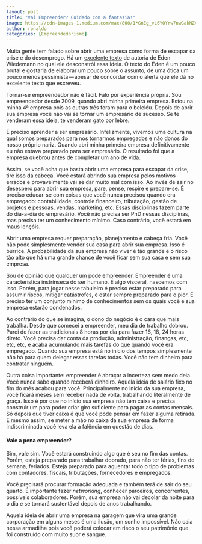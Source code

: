 ```yaml
---
layout: post
title: "Vai Empreender? Cuidado com a fantasia!"
image: https://cdn-images-1.medium.com/max/800/1*GnEg_vL6YOYrw7nwGakNZA.jpeg
author: ronaldo
categories: [Empreendedorismo]
---
```


Muita gente tem falado sobre abrir uma empresa como forma de escapar
da crise e do desemprego. Há um [excelente
texto](https://medium.com/trend-r/ei-não-morra-de-fome-abra-sua-empresa-otário-34174be8c984#.qlr0ksz8r)
de autoria de Eden Wiedemann no qual ele desconstrói essa ideia. O
texto do Eden é um pouco brutal e gostaria de elaborar um pouco sobre
o assunto, de uma ótica um pouco menos pessimista — apesar de
concordar com o alerta que ele dá no excelente texto que escreveu.

Tornar-se empreendedor não é fácil. Falo por experiência própria. Sou
empreendedor desde 2009, quando abri minha primeira empresa. Estou na
minha 4ª empresa pois as outras três foram para o beleléu. Depois de
abrir sua empresa você não vai se tornar um empresário de sucesso. Se te
venderam essa ideia, te venderam gato por lebre.

É preciso aprender a ser empresário. Infelizmente, vivemos uma cultura
na qual somos preparados para nos tornarmos empregados e não donos do
nosso próprio nariz. Quando abri minha primeira empresa
definitivamente eu não estava preparado para ser empresário. O
resultado foi que a empresa quebrou antes de completar um ano de vida.

Assim, se você acha que basta abrir uma empresa para escapar da crise,
tire isso da cabeça. Você estará abrindo sua empresa pelos motivos
errados e provavelmente vai se dar muito mal com isso. Ao invés de sair
no desespero para abrir sua empresa, pare, pense, respire e prepare-se.
É preciso educar-se com coisas que você nunca precisou quando era
empregado: contabilidade, controle financeiro, tributação, gestão de
projetos e pessoas, vendas, marketing, etc. Essas disciplinas fazem
parte do dia-a-dia do empresário. Você não precisa ser PhD nessas
disciplinas, mas precisa ter um conhecimento mínimo. Caso contrário,
você estará em maus lençóis.

Abrir uma empresa requer preparação, planejamento e cabeça fria. Você
não pode simplesmente vender sua casa para abrir sua empresa. Isso é
burrice. A probabilidade da sua empresa não viver é tão grande e o risco
tão alto que há uma grande chance de você ficar sem sua casa e sem sua
empresa.

Sou de opinião que qualquer um pode empreender. Empreender é uma
característica instrínseca do ser humano. É algo visceral, nascemos com
isso. Porém, para jogar nesse tabuleiro é preciso estar preparado para
assumir riscos, mitigar catástrofes, e estar sempre preparado para o
pior. É preciso ter um conjunto mínimo de conhecimentos sem os quais
você e sua empresa estarão condenados.

Ao contrário do que se imagina, o dono do negócio é o cara que mais
trabalha. Desde que comecei a empreender, meu dia de trabalho dobrou.
Parei de fazer as tradicionais 8 horas por dia para fazer 16, 18, 24
horas direto. Você precisa dar conta da produção, administração,
finanças, etc, etc, etc, e acaba acumulando mais tarefas do que quando
você era empregado. Quando sua empresa está no início dos tempos
simplesmente não há para quem delegar essas tarefas todas. Você não tem
dinheiro para contratar ninguém.

Outra coisa importante: empreender é abraçar a incerteza sem medo dela.
Você nunca sabe quando receberá dinheiro. Aquela ideia de salário fixo
no fim do mês acabou para você. Principalmente no início da sua empresa,
você ficará meses sem receber nada de volta, trabalhando literalmente de
graça. Isso é por que no início sua empresa não tem caixa e precisa
construir um para poder criar giro suficiente para pagar as contas
mensais. Só depois que tiver caixa é que você pode pensar em fazer
alguma retirada. E mesmo assim, se meter a mão no caixa da sua empresa
de forma indiscriminada você leva ela à falência em questão de dias.

#### Vale a pena empreender?

Sim, vale sim. Você estará construindo algo que é seu no fim das contas.
Porém, esteja preparado para trabalhar dobrado, para não ter férias,
fins de semana, feriados. Esteja preparado para aguentar todo o tipo de
problemas com contadores, fiscais, tributações, fornecedores e
empregados.

Você precisará procurar formação adequada e também terá de sair do seu
quarto. É importante fazer *networking*, conhecer parceiros,
concorrentes, possíveis colaboradores. Porém, sua empresa não vai
decolar da noite para o dia e se tornará sustentável depois de anos
trabalhando.

Aquela ideia de abrir uma empresa na garagem que vira uma grande
corporação em alguns meses é uma ilusão, um sonho impossível. Não caia
nessa armadilha pois você poderá colocar em risco o seu patrimônio que
foi construído com muito suor e sangue.
